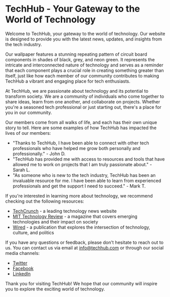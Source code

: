 <!--font:I recommend using the "Roboto" font for your website.-->

# TechHub - Your Gateway to the World of Technology

Welcome to TechHub, your gateway to the world of technology. Our website is designed to provide you with the latest news, updates, and insights from the tech industry.

Our wallpaper features a stunning repeating pattern of circuit board components in shades of black, grey, and neon green. It represents the intricate and interconnected nature of technology and serves as a reminder that each component plays a crucial role in creating something greater than itself, just like how each member of our community contributes to making TechHub a vibrant and engaging place for tech enthusiasts.

At TechHub, we are passionate about technology and its potential to transform society. We are a community of individuals who come together to share ideas, learn from one another, and collaborate on projects. Whether you're a seasoned tech professional or just starting out, there's a place for you in our community.

Our members come from all walks of life, and each has their own unique story to tell. Here are some examples of how TechHub has impacted the lives of our members:

- "Thanks to TechHub, I have been able to connect with other tech professionals who have helped me grow both personally and professionally." - John D.
- "TechHub has provided me with access to resources and tools that have allowed me to work on projects that I am truly passionate about." - Sarah L.
- "As someone who is new to the tech industry, TechHub has been an invaluable resource for me. I have been able to learn from experienced professionals and get the support I need to succeed." - Mark T.

If you're interested in learning more about technology, we recommend checking out the following resources:

- [TechCrunch](#) - a leading technology news website
- [MIT Technology Review](#) - a magazine that covers emerging technologies and their impact on society
- [Wired](#) - a publication that explores the intersection of technology, culture, and politics

If you have any questions or feedback, please don't hesitate to reach out to us. You can contact us via email at [info@techhub.com](mailto:info@techhub.com) or through our social media channels:

- [Twitter](#)
- [Facebook](#)
- [LinkedIn](#)

Thank you for visiting TechHub! We hope that our community will inspire you to explore the exciting world of technology.

<!--

Write me content for website with wallpaper which alt text is:

"A repeating pattern of circuit board components, in shades of black, grey, and neon green."

The name/title of the page should not be 1:1 copy of the alt text but rather a real content of the website which is using this wallpaper.

- Use markdown format 
- Start with heading
- Heading should be short and concise
- The content should look like a real website 
- The website should not be about the wallpaper, wallpaper is just a related background
- Heading should be contain work "wallpaper" or "background"
- Include real sections like references, contact, user stories, etc. use things relevant to the page purpose.
- Feel free to use structure like headings, bullets, numbering, blockquotes, paragraphs, horizontal lines, etc.
- You can use formatting like bold or _italic_
- You can include UTF-8 emojis
- Links should be only #hash anchors (and you can refer to the document itself)
- Do not include images


---


# TechHub - A Community for Tech Enthusiasts

Welcome to TechHub, a community for tech enthusiasts who are passionate about the latest technological advancements. Our website is designed to provide you with the latest news, updates, and insights from the world of technology.

## Our Wallpaper

Our website features a stunning wallpaper that captures the essence of our community. The repeating pattern of circuit board components in shades of black, grey, and neon green represents the intricate and interconnected nature of technology.

The wallpaper serves as a reminder that technology is not just about individual components but rather the sum of its parts. Each component plays a crucial role in creating something greater than itself, just like how each member of our community contributes to making TechHub a vibrant and engaging place for tech enthusiasts.

## About Us

At TechHub, we believe that technology has the power to change the world. We are a community of individuals who are passionate about technology and its potential to transform society. Our mission is to create a space where tech enthusiasts can come together to share ideas, learn from one another, and collaborate on projects.

## User Stories

Our community is made up of individuals from all walks of life, each with their own unique story to tell. Here are some examples of how TechHub has impacted the lives of our members:

- "I joined TechHub last year, and it has been an incredible experience. I have met so many talented and inspiring people who have helped me grow both personally and professionally." - John D.
- "TechHub has given me the opportunity to work on projects that I am truly passionate about. I have learned so much from my fellow members and have been able to apply that knowledge to my work." - Sarah L.
- "As someone who is new to the tech industry, TechHub has been an invaluable resource for me. I have been able to connect with experienced professionals who have provided me with guidance and support." - Mark T.

## References

If you're interested in learning more about technology, we recommend checking out the following resources:

- [TechCrunch](#) - a leading technology news website
- [MIT Technology Review](#) - a magazine that covers emerging technologies and their impact on society
- [Wired](#) - a publication that explores the intersection of technology, culture, and politics

## Contact Us

If you have any questions or feedback, please don't hesitate to reach out to us. You can contact us via email at [info@techhub.com](mailto:info@techhub.com) or through our social media channels:

- [Twitter](#)
- [Facebook](#)
- [LinkedIn](#)

Thank you for visiting TechHub! We hope that our community will inspire you to explore the exciting world of technology.


---


Heading is too long, rewrite whole content.


---


# TechHub - Where Tech Enthusiasts Connect

Welcome to TechHub, a community for tech enthusiasts who are passionate about the latest technological advancements. Our website provides you with the latest news, updates, and insights from the world of technology.

Our website features a stunning wallpaper that captures the essence of our community. The repeating pattern of circuit board components in shades of black, grey, and neon green represents the intricate and interconnected nature of technology. Each component plays a crucial role in creating something greater than itself, just like how each member of our community contributes to making TechHub a vibrant and engaging place for tech enthusiasts.

At TechHub, we believe that technology has the power to change the world. We are a community of individuals who are passionate about technology and its potential to transform society. Our mission is to create a space where tech enthusiasts can come together to share ideas, learn from one another, and collaborate on projects.

Our community is made up of individuals from all walks of life, each with their own unique story to tell. Here are some examples of how TechHub has impacted the lives of our members:

- "I joined TechHub last year, and it has been an incredible experience. I have met so many talented and inspiring people who have helped me grow both personally and professionally." - John D.
- "TechHub has given me the opportunity to work on projects that I am truly passionate about. I have learned so much from my fellow members and have been able to apply that knowledge to my work." - Sarah L.
- "As someone who is new to the tech industry, TechHub has been an invaluable resource for me. I have been able to connect with experienced professionals who have provided me with guidance and support." - Mark T.

If you're interested in learning more about technology, we recommend checking out the following resources:

- [TechCrunch](#) - a leading technology news website
- [MIT Technology Review](#) - a magazine that covers emerging technologies and their impact on society
- [Wired](#) - a publication that explores the intersection of technology, culture, and politics

If you have any questions or feedback, please don't hesitate to reach out to us. You can contact us via email at [info@techhub.com](mailto:info@techhub.com) or through our social media channels:

- [Twitter](#)
- [Facebook](#)
- [LinkedIn](#)

Thank you for visiting TechHub! We hope that our community will inspire you to explore the exciting world of technology.


---


Heading is too long, rewrite whole content.


---


# TechHub - Connecting Tech Enthusiasts Worldwide

Welcome to TechHub, the ultimate destination for tech enthusiasts worldwide. Our website is dedicated to providing you with the latest news, updates, and insights from the world of technology.

Our wallpaper features a stunning repeating pattern of circuit board components in shades of black, grey, and neon green. It represents the intricate and interconnected nature of technology and serves as a reminder that each component plays a crucial role in creating something greater than itself, just like how each member of our community contributes to making TechHub a vibrant and engaging place for tech enthusiasts.

At TechHub, we believe that technology has the power to change the world. We are a global community of individuals who are passionate about technology and its potential to transform society. Our mission is to create a space where tech enthusiasts can come together to share ideas, learn from one another, and collaborate on projects.

Our community is made up of individuals from all walks of life, each with their own unique story to tell. Here are some examples of how TechHub has impacted the lives of our members:

- "TechHub has provided me with access to a network of like-minded individuals who have helped me grow both personally and professionally." - John D.
- "Thanks to TechHub, I have been able to work on projects that I am truly passionate about and have learned so much from my fellow members." - Sarah L.
- "As someone who is new to the tech industry, TechHub has been an invaluable resource for me. I have been able to connect with experienced professionals who have provided me with guidance and support." - Mark T.

If you're interested in learning more about technology, we recommend checking out the following resources:

- [TechCrunch](#) - a leading technology news website
- [MIT Technology Review](#) - a magazine that covers emerging technologies and their impact on society
- [Wired](#) - a publication that explores the intersection of technology, culture, and politics

If you have any questions or feedback, please don't hesitate to reach out to us. You can contact us via email at [info@techhub.com](mailto:info@techhub.com) or through our social media channels:

- [Twitter](#)
- [Facebook](#)
- [LinkedIn](#)

Thank you for visiting TechHub! We hope that our community will inspire you to explore the exciting world of technology.


---


Heading is too long, rewrite whole content.


---


# TechHub - Your Gateway to the World of Technology

Welcome to TechHub, your gateway to the world of technology. Our website is designed to provide you with the latest news, updates, and insights from the tech industry.

Our wallpaper features a stunning repeating pattern of circuit board components in shades of black, grey, and neon green. It represents the intricate and interconnected nature of technology and serves as a reminder that each component plays a crucial role in creating something greater than itself, just like how each member of our community contributes to making TechHub a vibrant and engaging place for tech enthusiasts.

At TechHub, we are passionate about technology and its potential to transform society. We are a community of individuals who come together to share ideas, learn from one another, and collaborate on projects. Whether you're a seasoned tech professional or just starting out, there's a place for you in our community.

Our members come from all walks of life, and each has their own unique story to tell. Here are some examples of how TechHub has impacted the lives of our members:

- "Thanks to TechHub, I have been able to connect with other tech professionals who have helped me grow both personally and professionally." - John D.
- "TechHub has provided me with access to resources and tools that have allowed me to work on projects that I am truly passionate about." - Sarah L.
- "As someone who is new to the tech industry, TechHub has been an invaluable resource for me. I have been able to learn from experienced professionals and get the support I need to succeed." - Mark T.

If you're interested in learning more about technology, we recommend checking out the following resources:

- [TechCrunch](#) - a leading technology news website
- [MIT Technology Review](#) - a magazine that covers emerging technologies and their impact on society
- [Wired](#) - a publication that explores the intersection of technology, culture, and politics

If you have any questions or feedback, please don't hesitate to reach out to us. You can contact us via email at [info@techhub.com](mailto:info@techhub.com) or through our social media channels:

- [Twitter](#)
- [Facebook](#)
- [LinkedIn](#)

Thank you for visiting TechHub! We hope that our community will inspire you to explore the exciting world of technology.


---


Write me a Google font which is best fitting for the website.

Pick from the list:
- Playfair Display
- Dancing Script
- Raleway
- Orbitron
- IBM Plex Sans
- Lobster
- Exo 2
- Roboto
- Open Sans
- Futura
- Barlow Condensed
- Alegreya
- Lato
- Poppins
- Montserrat
- Great Vibes
- Inter


Write just the font name nothing else.


---


I recommend using the "Roboto" font for your website.

-->
